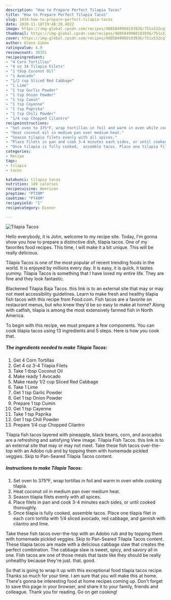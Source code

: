 ```yaml
---
description: "How to Prepare Perfect Tilapia Tacos"
title: "How to Prepare Perfect Tilapia Tacos"
slug: 1034-how-to-prepare-perfect-tilapia-tacos
date: 2020-11-18T19:48:20.482Z
image: https://img-global.cpcdn.com/recipes/4805049960103936/751x532cq70/tilapia-tacos-recipe-main-photo.jpg
thumbnail: https://img-global.cpcdn.com/recipes/4805049960103936/751x532cq70/tilapia-tacos-recipe-main-photo.jpg
cover: https://img-global.cpcdn.com/recipes/4805049960103936/751x532cq70/tilapia-tacos-recipe-main-photo.jpg
author: Glenn Simon
ratingvalue: 4.9
reviewcount: 30351
recipeingredient:
- "4 Corn Tortillas"
- "4 oz 34 Tilapia Filets"
- "1 tbsp Coconut Oil"
- "1 Avocado"
- "1/2 cup Sliced Red Cabbage"
- "1 Lime"
- "1 tsp Garlic Powder"
- "1 tsp Onion Powder"
- "1 tsp Cumin"
- "1 tsp Cayenne"
- "1 tsp Paprika"
- "1 tsp Chili Powder"
- "1/4 cup Chopped Cilantro"
recipeinstructions:
- "Set oven to 375°F, wrap tortillas in foil and warm in oven while cooking tilapia."
- "Heat coconut oil in medium pan over medium heat."
- "Season tilapia filets evenly with all spices."
- "Place filets in pan and cook 3-4 minutes each sides, or until cooked thoroughly."
- "Once tilapia is fully cooked,  assemble tacos. Place one tilapia filet in each corn tortilla with 1/4 sliced avocado, red cabbage, and garnish with cilantro and lime."
categories:
- Recipe
tags:
- tilapia
- tacos

katakunci: tilapia tacos 
nutrition: 149 calories
recipecuisine: American
preptime: "PT39M"
cooktime: "PT48M"
recipeyield: "1"
recipecategory: Dinner

---
```



![Tilapia Tacos](https://img-global.cpcdn.com/recipes/4805049960103936/751x532cq70/tilapia-tacos-recipe-main-photo.jpg)

Hello everybody, it is John, welcome to my recipe site. Today, I'm gonna show you how to prepare a distinctive dish, tilapia tacos. One of my favorites food recipes. This time, I will make it a bit unique. This will be really delicious.

Tilapia Tacos is one of the most popular of recent trending foods in the world. It is enjoyed by millions every day. It is easy, it is quick, it tastes yummy. Tilapia Tacos is something that I have loved my entire life. They are fine and they look fantastic.

Blackened Tilapia Baja Tacos. this link is to an external site that may or may not meet accessibility guidelines. Learn to make fresh and healthy tilapia fish tacos with this recipe from Food.com. Fish tacos are a favorite on restaurant menus, but who knew they&#39;d be so easy to make at home? Along with catfish, tilapia is among the most extensively farmed fish in North America.


To begin with this recipe, we must prepare a few components. You can cook tilapia tacos using 13 ingredients and 5 steps. Here is how you cook that.

<!--inarticleads1-->

##### The ingredients needed to make Tilapia Tacos:

1. Get 4 Corn Tortillas
1. Get 4 oz 3-4 Tilapia Filets
1. Take 1 tbsp Coconut Oil
1. Make ready 1 Avocado
1. Make ready 1/2 cup Sliced Red Cabbage
1. Take 1 Lime
1. Get 1 tsp Garlic Powder
1. Get 1 tsp Onion Powder
1. Prepare 1 tsp Cumin
1. Get 1 tsp Cayenne
1. Take 1 tsp Paprika
1. Get 1 tsp Chili Powder
1. Prepare 1/4 cup Chopped Cilantro


Tilapia fish tacos layered with pineapple, black beans, corn, and avocados are a refreshing and satisfying View image. Tilapia Fish Tacos. this link is to an external site that may or may not meet. Take these fish tacos over-the-top with an Adobo rub and by topping them with homemade pickled veggies. Skip to Pan-Seared Tilapia Tacos content. 

<!--inarticleads2-->

##### Instructions to make Tilapia Tacos:

1. Set oven to 375°F, wrap tortillas in foil and warm in oven while cooking tilapia.
1. Heat coconut oil in medium pan over medium heat.
1. Season tilapia filets evenly with all spices.
1. Place filets in pan and cook 3-4 minutes each sides, or until cooked thoroughly.
1. Once tilapia is fully cooked,  assemble tacos. Place one tilapia filet in each corn tortilla with 1/4 sliced avocado, red cabbage, and garnish with cilantro and lime.


Take these fish tacos over-the-top with an Adobo rub and by topping them with homemade pickled veggies. Skip to Pan-Seared Tilapia Tacos content. These tilapia tacos are made with a delicious cabbage slaw that creates the perfect combination. The cabbage slaw is sweet, spicy, and savory all in one. Fish tacos are one of those meals that taste like they should be really unhealthy because they&#39;re just. that. good. 

So that is going to wrap it up with this exceptional food tilapia tacos recipe. Thanks so much for your time. I am sure that you will make this at home. There's gonna be interesting food at home recipes coming up. Don't forget to save this page in your browser, and share it to your family, friends and colleague. Thank you for reading. Go on get cooking!
